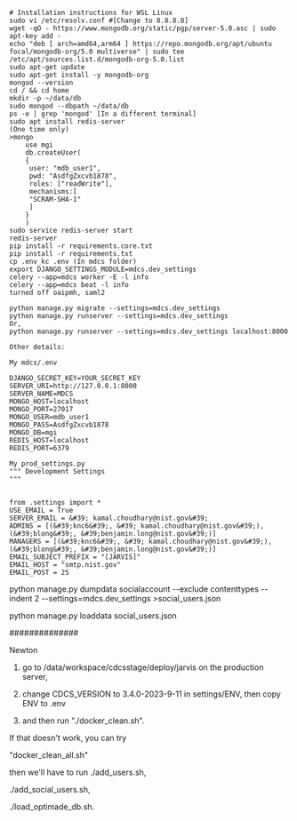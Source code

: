 ```
# Installation instructions for WSL Linux
sudo vi /etc/resolv.conf #[Change to 8.8.8.8]
wget -qO - https://www.mongodb.org/static/pgp/server-5.0.asc | sudo apt-key add -
echo "deb [ arch=amd64,arm64 ] https://repo.mongodb.org/apt/ubuntu focal/mongodb-org/5.0 multiverse" | sudo tee /etc/apt/sources.list.d/mongodb-org-5.0.list
sudo apt-get update
sudo apt-get install -y mongodb-org
mongod --version
cd / && cd home
mkdir -p ~/data/db
sudo mongod --dbpath ~/data/db
ps -e | grep 'mongod' [In a different terminal]
sudo apt install redis-server
(One time only)
>mongo
    use mgi
	db.createUser(
	{
	 user: "mdb_user1",
	 pwd: "AsdfgZxcvb1878",
	 roles: ["readWrite"], 
	 mechanisms:[  
     "SCRAM-SHA-1"
     ]
	}
	)
sudo service redis-server start
redis-server
pip install -r requirements.core.txt
pip install -r requirements.txt
cp .env_kc .env (In mdcs folder)
export DJANGO_SETTINGS_MODULE=mdcs.dev_settings
celery --app=mdcs worker -E -l info
celery --app=mdcs beat -l info
turned off oaipmh, saml2

python manage.py migrate --settings=mdcs.dev_settings
python manage.py runserver --settings=mdcs.dev_settings
Or,
python manage.py runserver --settings=mdcs.dev_settings localhost:8000

Other details:

My mdcs/.env

DJANGO_SECRET_KEY=YOUR_SECRET_KEY
SERVER_URI=http://127.0.0.1:8000
SERVER_NAME=MDCS
MONGO_HOST=localhost
MONGO_PORT=27017
MONGO_USER=mdb_user1
MONGO_PASS=AsdfgZxcvb1878
MONGO_DB=mgi
REDIS_HOST=localhost
REDIS_PORT=6379

My prod_settings.py
""" Development Settings
"""


from .settings import *
USE_EMAIL = True
SERVER_EMAIL = &#39; kamal.choudhary@nist.gov&#39;
ADMINS = [(&#39;knc6&#39;, &#39; kamal.choudhary@nist.gov&#39;),(&#39;blong&#39;, &#39;benjamin.long@nist.gov&#39;)]
MANAGERS = [(&#39;knc6&#39;, &#39; kamal.choudhary@nist.gov&#39;),(&#39;blong&#39;, &#39;benjamin.long@nist.gov&#39;)]
EMAIL_SUBJECT_PREFIX = "[JARVIS]"
EMAIL_HOST = "smtp.nist.gov"
EMAIL_POST = 25
```

python manage.py  dumpdata socialaccount --exclude contenttypes --indent 2 --settings=mdcs.dev_settings >social_users.json

python manage.py  loaddata social_users.json

##############

Newton

1) go to /data/workspace/cdcsstage/deploy/jarvis on the production server, 

2) change CDCS_VERSION to 3.4.0-2023-9-11 in settings/ENV, then copy ENV to .env 

3) and then run "./docker_clean.sh". 

 

If that doesn't work, you can try 

"docker_clean_all.sh" 

then we'll have to run ./add_users.sh, 

./add_social_users.sh, 

./load_optimade_db.sh.
